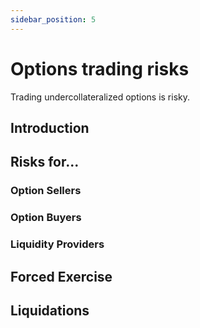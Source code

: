 ```yaml
---
sidebar_position: 5
---
```


# Options trading risks
Trading undercollateralized options is risky.

## Introduction

## Risks for...
### Option Sellers

### Option Buyers

### Liquidity Providers

## Forced Exercise

## Liquidations
